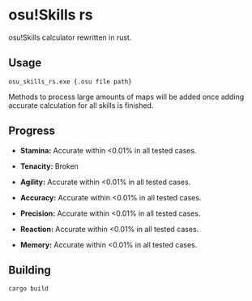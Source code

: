 # osu!Skills rs

osu!Skills calculator rewritten in rust.

## Usage

```
osu_skills_rs.exe {.osu file path}
```

Methods to process large amounts of maps will be added once adding accurate calculation for all skills is finished.

## Progress

- **Stamina:** Accurate within <0.01% in all tested cases.

- **Tenacity:** Broken

- **Agility:** Accurate within <0.01% in all tested cases.

- **Accuracy:** Accurate within <0.01% in all tested cases.

- **Precision:** Accurate within <0.01% in all tested cases.

- **Reaction:** Accurate within <0.01% in all tested cases.

- **Memory:** Accurate within <0.01% in all tested cases.

## Building

```
cargo build
```